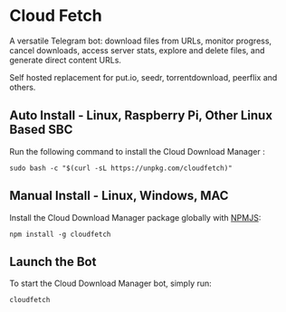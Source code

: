 [NPMJS]: https://www.npmjs.com/package/cloudfetch 'cloudfetch on NPMJS'

# Cloud Fetch

A versatile Telegram bot: download files from URLs, monitor progress, cancel downloads, access server stats, explore and delete files, and generate direct content URLs.

Self hosted replacement for put.io, seedr, torrentdownload, peerflix and others.

## Auto Install - Linux, Raspberry Pi, Other Linux Based SBC

Run the following command to install the Cloud Download Manager :

```
sudo bash -c "$(curl -sL https://unpkg.com/cloudfetch)"
```

## Manual Install - Linux, Windows, MAC

Install the Cloud Download Manager package globally with [NPMJS][]:

```
npm install -g cloudfetch
```

## Launch the Bot

To start the Cloud Download Manager bot, simply run:

```
cloudfetch
```
